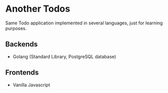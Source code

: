 # Another Todos

Same Todo application implemented in several languages, just for learning purposes.

## Backends

- Golang (Standard Library, PostgreSQL database)

## Frontends

- Vanilla Javascript
